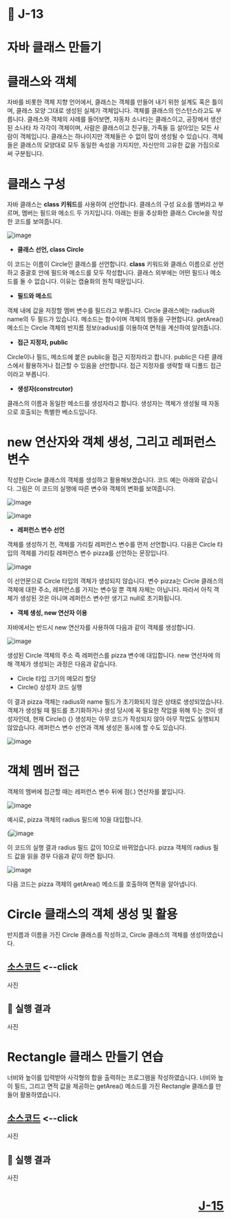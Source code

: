 # 📖 J-13

# 자바 클래스 만들기

# 클래스와 객체

자바를 비롯한 객체 지향 언어에서, 클래스는 객체를 만들어 내기 위한 설계도 혹은 틀이며, 클래스 모양 그대로 생성된 실체가 객체입니다. 객체를 클래스의 인스턴스라고도 부릅니다. 클래스와 객체의 사례를 들어보면, 자동차 소나타는 클래스이고, 공장에서 생산된 소나타 차 각각이 객체이며, 사람은 클래스이고 친구들, 가족들 등 살아있는 모든 사람이 객체입니다. 클래스는 하나이지만 객체들은 수 없이 많이 생성될 수 있습니다. 객체들은 클래스의 모양대로 모두 동일한 속성을 가지지만, 자신만의 고유한 값을 가짐으로써 구분됩니다.

# 클래스 구성

자바 클래스는 **class 키워드**를 사용하여 선언합니다. 클래스의 구성 요소를 멤버라고 부르며, 멤버는 필드와 메소드 두 가지입니다.  아래는 원을 추상화한 클래스 Circle을 작성한 코드를 보여줍니다.

![image](https://github.com/user-attachments/assets/fd12a325-f8e0-4aee-be8d-8db69c987ed4)


* **클래스 선언, class Circle**

이 코드는 이름이 Circle인 클래스를 선언합니다. **class** 키워드와 클래스 이름으로 선언하고 중괄호 안에 필드와 메소드를 모두 작성합니다. 클래스 외부에는 어떤 필드나 메소드를 둘 수 없습니다. 이유는 캡슐화의 원칙 때문입니다.

* **필드와 메소드**

객체 내에 값을 저장할 멤버 변수를 필드라고 부릅니다. Circle 클래스에는 radius와 name의 두 필드가 있습니다. 메소드는 함수이며 객체의 행동을 구현합니다. getArea() 메소드는 Circle 객체의 반지름 정보(radius)를 이용하여 면적을 계산하여 알려줍니다.

* **접근 지정자, public**

Circle이나 필드, 메소드에 붙은 public을 접근 지정자라고 합니다. public은 다른 클래스에서 활용하거나 접근할 수 있음을 선언합니다. 접근 지정자를 생략할 때 디폴드 접근이라고 부릅니다.

* **생성자(constrcutor)**

클래스의 이름과 동일한 메소드를 생성자라고 합니다. 생성자는 객체가 생성될 때 자동으로 호출되는 특별한 베소드입니다.

# new 연산자와 객체 생성, 그리고 레퍼런스 변수

작성한 Circle 클래스의 객체를 생성하고 활용해보겠습니다. 코드 예는 아래와 같습니다. 그림은 이 코드의 실행에 따른 변수와 객체의 변화를 보여줍니다.

![image](https://github.com/user-attachments/assets/184f18a6-5b8f-48ff-8945-de19b0984d63)


![image](https://github.com/user-attachments/assets/3e4fc27a-a8ec-4639-a3d0-4bbcb372ac5f)


* **레퍼런스 변수 선언**

객체를 생성하기 전, 객체를 가리킬 레퍼런스 변수를 먼저 선언합니다. 다음은 Circle 타입의 객체를 가리킬 레퍼런스 변수 pizza를 선언하는 문장입니다.

![image](https://github.com/user-attachments/assets/633e1c12-3f3c-4935-9578-e007c1620a0a)

이 선언문으로 Circle 타입의 객체가 생성되지 않습니다. 변수 pizza는 Circle 클래스의 객체에 대한 주소, 레퍼런스를 가지는 변수일 뿐 객체 자체는 아닙니다. 따라서 아직 객체가 생성된 것은 아니며 레퍼런스 변수만 생기고 null로 초기화됩니다.

* **객체 생성, new 연산자 이용**

자바에서는 반드시 new 연산자를 사용하여 다음과 같이 객체를 생성합니다.

![image](https://github.com/user-attachments/assets/fcac7044-9578-451f-99fa-d1acfa322c81)

생성된 Circle 객체의 주소 즉 레퍼런스를 pizza 변수에 대입합니다. new 연산자에 의해 객체가 생성되는 과정은 다음과 같습니다.

* Circle 타입 크기의 메모리 할당
* Circle() 상성자 코드 실행

<p></p>
이 결과 pizza 객체는 radius와 name 필드가 초기화되지 않은 상태로 생성되었습니다. 객체가 생성될 때 필드를 초기화하거나 생성 당시에 꼭 필요한 작업을 위해 두는 것이 생성자인데, 현재 Circle() {} 생성자는 아무 코드가 작성되지 않아 아무 작업도 실행되지 않았습니다. 레퍼런스 변수 선언과 객체 생성은 동시에 할 수도 있습니다.

![image](https://github.com/user-attachments/assets/21527034-3541-4336-9975-ce1c45b750bd)

# 객체 멤버 접근

객체의 멤버에 접근할 때는 레퍼런스 변수 뒤에 점(.) 연산자를 붙입니다.

![image](https://github.com/user-attachments/assets/96f75fe7-afb4-4c26-9884-386803dfeaa0)

예시로, pizza 객체의 radius 필드에 10을 대입합니다.

(![image](https://github.com/user-attachments/assets/5083d0cc-7866-4def-a04c-97ce1d1fe710)

이 코드의 실행 결과 radius 필드 값이 10으로 바뀌었습니다. pizza 객체의 radius 필드 값을 읽을 경우 다음과 같이 하면 됩니다.

![image](https://github.com/user-attachments/assets/7f0b1f37-9081-416a-b7c6-2cdab4fab978)

다음 코드는 pizza 객체의 getArea() 메소드를 호출하여 면적을 알아냅니다.

# Circle 클래스의 객체 생성 및 활용

반지름과 이름을 가진 Circle 클래스를 작성하고, Circle 클래스의 객체를 생성하였습니다.

[소스코드](./Circle.java) <--click
---

사진

📘 실행 결과
---

사진

# Rectangle 클래스 만들기 연습

너비와 높이를 입력받아 사각형의 합을 출력하는 프로그램을 작성하였습니다. 너비와 높이 필드, 그리고 면적 값을 제공하는 getArea() 메소드를 가진 Rectangle 클래스를 만들어 활용하였습니다.


[소스코드](./Rectangle.java) <--click
---

사진

📘 실행 결과
---

사진


# <p align="right">[J-15](./J_15.md)</p>
